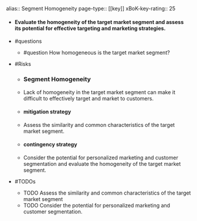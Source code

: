alias:: Segment Homogeneity
page-type:: [[key]]
xBoK-key-rating:: 25
- #### Evaluate the homogeneity of the target market segment and assess its potential for effective targeting and marketing strategies.
- #questions
  - #question How homogeneous is the target market segment?
- #Risks

  - ### Segment Homogeneity
  - Lack of homogeneity in the target market segment can make it difficult to effectively target and market to customers.
  - #### mitigation strategy
  - Assess the similarity and common characteristics of the target market segment.
  - #### contingency strategy
  - Consider the potential for personalized marketing and customer segmentation and evaluate the homogeneity of the target market segment.
- #TODOs
  - TODO Assess the similarity and common characteristics of the target market segment
  - TODO  Consider the potential for personalized marketing and customer segmentation.



